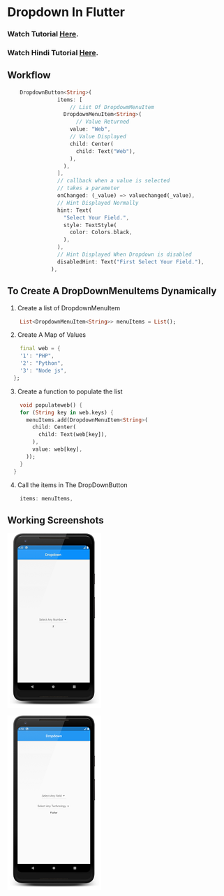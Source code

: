 # Dropdown In Flutter

### Watch Tutorial [Here](https://youtu.be/dbcB8d8WlJo).  
### Watch Hindi Tutorial [Here](https://youtu.be/KMRc6LPURbE).

## Workflow

```dart
    DropdownButton<String>(
                items: [
                    // List Of DropdowmMenuItem
                  DropdownMenuItem<String>(
                      // Value Returned
                    value: "Web",
                    // Value Displayed
                    child: Center(
                      child: Text("Web"),
                    ),
                  ),
                ],
                // callback when a value is selected 
                // takes a parameter
                onChanged: (_value) => valuechanged(_value),
                // Hint Displayed Normally
                hint: Text(
                  "Select Your Field.",
                  style: TextStyle(
                    color: Colors.black,
                  ),
                ),
                // Hint Displayed When Dropdown is disabled
                disabledHint: Text("First Select Your Field."),
              ),
```

## To Create A DropDownMenuItems Dynamically

1. Create a list of DropdownMenuItem<String>
```dart
    List<DropdownMenuItem<String>> menuItems = List();
```

2. Create A Map of Values
```dart
    final web = {
    '1': "PHP",
    '2': "Python",
    '3': "Node js",
  };
```

3. Create a function to populate the list
```dart
    void populateweb() {
    for (String key in web.keys) {
      menuItems.add(DropdownMenuItem<String>(
        child: Center(
          child: Text(web[key]),
        ), 
        value: web[key], 
      ));
    }
  }
```

4. Call the items in The DropDownButton
```dart
    items: menuItems,
```

## Working Screenshots
[![A Working Image Demonstration.](./gitimages/image01.png "Desi Programmer")](https://youtu.be/dbcB8d8WlJo)

[![A Working Image Demonstration.](./gitimages/image02.png "Desi Programmer")](https://youtu.be/dbcB8d8WlJo)

